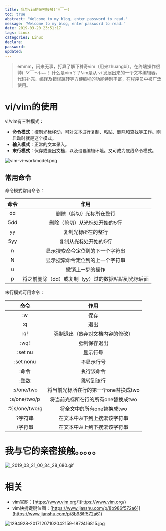 ```yaml
---
title: 我与vim的亲密接触(ˉ▽￣～) 
toc: true
abstract: 'Welcome to my blog, enter password to read.'
message: 'Welcome to my blog, enter password to read.'
date: 2019-03-20 23:51:17
tags: Linux
categories: Linux
declare:
password:
updated:
---
```


>emmm，闲来无事，打算了解下神奇vim（用来zhuangbi）。在终端操作很帅(ˉ▽￣～)~~！
>什么是vim？？Vim是从 vi 发展出来的一个文本编辑器。代码补完、编译及错误跳转等方便编程的功能特别丰富，在程序员中被广泛使用。

# vi/vim的使用

vi/vim有三种模式：
- **命令模式**：控制光标移动，可对文本进行复制、粘贴、删除和查找等工作。刚启动时就是这个模式。
- **输入模式**：正常的文本录入。
- **末行模式**：保存或退出文档，以及设置编辑环境。又可成为底线命令模式。

<!-- more -->

![vim-vi-workmodel.png](https://img.shan333.cn/images/2019/03/20/vim-vi-workmodel.png)

## 常用命令

命令模式常用命令：

|命令|作用|
|:--:|:--:|
|dd|删除（剪切）光标所在整行|
|5dd|删除（剪切）从光标处开始的5行|
|yy|复制光标所在的整行|
|5yy|复制从光标处开始的5行|
|n|显示搜索命令定位到的下一个字符串|
|N|显示搜索命令定位到的上一个字符串|
|u|撤销上一步的操作|
|p|将之前删除（dd）或复制（yy）过的数据粘贴到光标后面|

末行模式可用命令：

|命令|作用|
|:--:|:--:|
|:w|保存|
|:q|退出|
|:q!|强制退出（放弃对文档内容的修改）|
|:wq!|强制保存退出|
|:set nu|显示行号|
|:set nonu|不显示行号|
|:命令|执行该命令|
|:整数|跳转到该行|
|:s/one/two|将当前光标所在行的第一个one替换成two|
|:s/one/two/p|将当前光标所在行的所有one替换成two|
|:%s/one/two/g|将全文中的所有one替换成two|
|?字符串|在文本中从下到上搜索该字符串|
|/字符串|在文本中从上到下搜索该字符串|

# 我与它的亲密接触。。。。。

![_2019_03_21_00_34_28_680.gif](https://img.shan333.cn/images/2019/03/20/_2019_03_21_00_34_28_680.gif)

# 相关

- vim官网：[https://www.vim.org/](https://www.vim.org/)
- vim快捷键键位图：[https://www.jianshu.com/p/8b986f572a61](https://www.jianshu.com/p/8b986f572a61)

![1294928-20171207102042159-1872416815.jpg](https://img.shan333.cn/images/2019/03/20/1294928-20171207102042159-1872416815.jpg)



